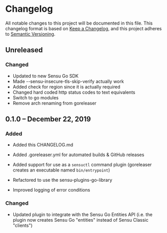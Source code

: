 # Changelog

All notable changes to this project will be documented in this file. This
changelog format is based on [Keep a Changelog](https://keepachangelog.com/en/1.0.0/),
and this project adheres to [Semantic Versioning](https://semver.org/spec/v2.0.0.html).

## Unreleased

### Changed
- Updated to new Sensu Go SDK
- Made --sensu-insecure-tls-skip-verify actually work
- Added check for region since it is actually required
- Changed hard coded http status codes to text equivalents
- Switch to go modules
- Remove arch renaming from goreleaser

## 0.1.0 – December 22, 2019

### Added

- Added this CHANGELOG.md

- Added .goreleaser.yml for automated builds & GitHub releases

- Added support for use as a `sensuctl` command plugin (goreleaser creates an
  executable named `bin/entrypoint`)

- Refactored to use the sensu-plugins-go-library

- Improved logging of error conditions

### Changed

- Updated plugin to integrate with the Sensu Go Entities API (i.e. the plugin
  now creates Sensu Go "entities" instead of Sensu Classic "clients")
